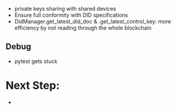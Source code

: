 - private keys sharing with shared devices
- Ensure full conformity with DID specifications
- DidManager.get_latest_did_doc & .get_latest_control_key: more efficiency by not reading through the whole blockchain

## Debug
- pytest gets stuck


# Next Step:
- 
